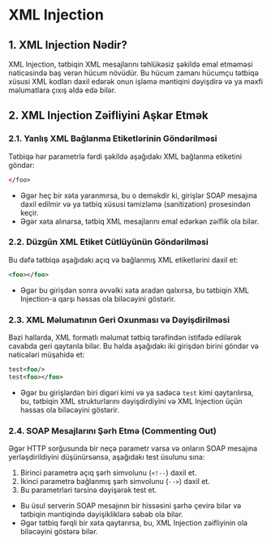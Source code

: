 # XML Injection

## 1. XML Injection Nədir?
XML Injection, tətbiqin XML mesajlarını təhlükəsiz şəkildə emal etməməsi nəticəsində baş verən hücum növüdür. Bu hücum zamanı hücumçu tətbiqə xüsusi XML kodları daxil edərək onun işləmə məntiqini dəyişdirə və ya məxfi məlumatlara çıxış əldə edə bilər.

## 2. XML Injection Zəifliyini Aşkar Etmək

### 2.1. Yanlış XML Bağlanma Etiketlərinin Göndərilməsi
Tətbiqə hər parametrlə fərdi şəkildə aşağıdakı XML bağlanma etiketini göndər:
```xml
</foo>
```
- Əgər heç bir xəta yaranmırsa, bu o deməkdir ki, girişlər SOAP mesajına daxil edilmir və ya tətbiq xüsusi təmizləmə (sanitization) prosesindən keçir.
- Əgər xəta alınarsa, tətbiq XML mesajlarını emal edərkən zəiflik ola bilər.

### 2.2. Düzgün XML Etiket Cütlüyünün Göndərilməsi
Bu dəfə tətbiqə aşağıdakı açıq və bağlanmış XML etiketlərini daxil et:
```xml
<foo></foo>
```
- Əgər bu girişdən sonra əvvəlki xəta aradan qalxırsa, bu tətbiqin XML Injection-a qarşı həssas ola biləcəyini göstərir.

### 2.3. XML Məlumatının Geri Oxunması və Dəyişdirilməsi
Bəzi hallarda, XML formatlı məlumat tətbiq tərəfindən istifadə edilərək cavabda geri qaytarıla bilər. Bu halda aşağıdakı iki girişdən birini göndər və nəticələri müşahidə et:
```xml
test<foo/>
test<foo></foo>
```
- Əgər bu girişlərdən biri digəri kimi və ya sadəcə `test` kimi qaytarılırsa, bu, tətbiqin XML strukturlarını dəyişdirdiyini və XML Injection üçün həssas ola biləcəyini göstərir.

### 2.4. SOAP Mesajlarını Şərh Etmə (Commenting Out)
Əgər HTTP sorğusunda bir neçə parametr varsa və onların SOAP mesajına yerləşdirildiyini düşünürsənsə, aşağıdakı test üsulunu sına:
1. Birinci parametrə açıq şərh simvolunu (`<!--`) daxil et.
2. İkinci parametrə bağlanmış şərh simvolunu (`-->`) daxil et.
3. Bu parametrləri tərsinə dəyişərək test et.

- Bu üsul serverin SOAP mesajının bir hissəsini şərhə çevirə bilər və tətbiqin məntiqində dəyişikliklərə səbəb ola bilər.
- Əgər tətbiq fərqli bir xəta qaytarırsa, bu, XML Injection zəifliyinin ola biləcəyini göstərə bilər.


